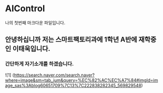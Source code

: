 # AIControl

나의 첫번째 마크다운 파일입니다.

## 안녕하십니까 저는 스마트팩토리과에 1학년 A반에 재학중인 이태욱입니다. 

### 간단하게 자기소개를 하겠습니다.

![1] (https://search.naver.com/search.naver?where=image&sm=tab_jum&query=%EC%82%AC%EC%A7%84#imgId=image_sas%3Ablog60651709%7C13%7C222838282345_569829548)
